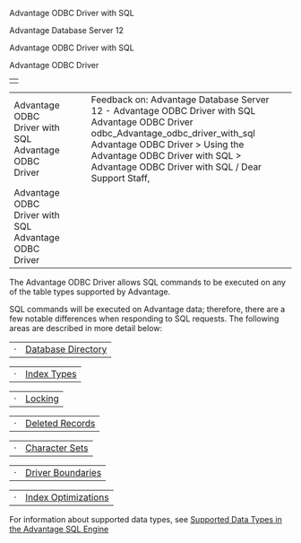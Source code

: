 Advantage ODBC Driver with SQL




Advantage Database Server 12  

Advantage ODBC Driver with SQL

Advantage ODBC Driver

|  |
| --- |
|  |

|  |  |  |  |  |
| --- | --- | --- | --- | --- |
| Advantage ODBC Driver with SQL  Advantage ODBC Driver |  |  | Feedback on: Advantage Database Server 12 - Advantage ODBC Driver with SQL Advantage ODBC Driver odbc\_Advantage\_odbc\_driver\_with\_sql Advantage ODBC Driver > Using the Advantage ODBC Driver with SQL > Advantage ODBC Driver with SQL / Dear Support Staff, |  |
| Advantage ODBC Driver with SQL  Advantage ODBC Driver |  |  |  |  |

The Advantage ODBC Driver allows SQL commands to be executed on any of the table types supported by Advantage.

SQL commands will be executed on Advantage data; therefore, there are a few notable differences when responding to SQL requests. The following areas are described in more detail below:

|  |  |
| --- | --- |
| · | [Database Directory](odbc_database_directory.htm) |

|  |  |
| --- | --- |
| · | [Index Types](odbc_index_types.htm) |

|  |  |
| --- | --- |
| · | [Locking](odbc_locking.htm) |

|  |  |
| --- | --- |
| · | [Deleted Records](odbc_deleted_records.htm) |

|  |  |
| --- | --- |
| · | [Character Sets](odbc_character_sets.htm) |

|  |  |
| --- | --- |
| · | [Driver Boundaries](odbc_driver_boundaries.htm) |

|  |  |
| --- | --- |
| · | [Index Optimizations](odbc_index_optimizations.htm) |

For information about supported data types, see [Supported Data Types in the Advantage SQL Engine](master_supported_data_types_in_the_advantage_sql_engine.htm)